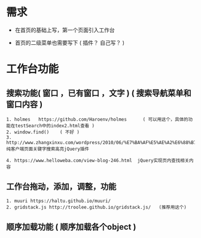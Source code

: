 
# 需求

* 在首页的基础上写，第一个页面引入工作台

* 首页的二级菜单也需要写下  ( 插件？ 自己写？ )

# 工作台功能

## 搜索功能( 窗口 ，已有窗口 ，文字 )  ( 搜索导航菜单和窗口内容 )

    1. holmes   https://github.com/Haroenv/holmes      ( 可以用这个，具体的功能在testSearch中的index2.html查看 )
    2. window.find()    ( 不好 )
    3. http://www.zhangxinxu.com/wordpress/2010/06/%E7%BA%AF%E5%AE%A2%E6%88%B7%E7%AB%AF%E9%A1%B5%E9%9D%A2%E5%85%B3%E9%94%AE%E5%AD%97%E6%90%9C%E7%B4%A2%E9%AB%98%E4%BA%AEjquery%E6%8F%92%E4%BB%B6/
    纯客户端页面关键字搜索高亮jQuery插件     

    4. https://www.helloweba.com/view-blog-246.html  jQuery实现页内查找相关内容


## 工作台拖动，添加，调整，功能 

    1. muuri https://haltu.github.io/muuri/
    2. gridstack.js http://troolee.github.io/gridstack.js/   (推荐用这个) 

## 顺序加载功能 ( 顺序加载各个object )













